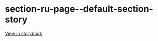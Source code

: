 # section-ru-page--default-section-story

[View in storybook](https://raw.githack.com/Independent-Digital-News-and-Media-Ltd/indy-pwamp-sb/PR-1377-sb/index.html?path=/story/section-ru-page--default-section-story)